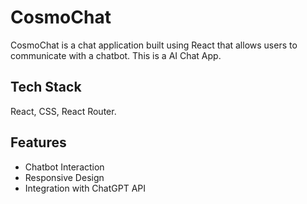 # CosmoChat
CosmoChat is a chat application built using React that allows users to communicate with a chatbot. This is a AI Chat App.


## Tech Stack
React, CSS, React Router.


## Features
- Chatbot Interaction
- Responsive Design
- Integration with ChatGPT API
